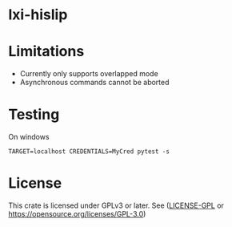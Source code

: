 # lxi-hislip

# Limitations
* Currently only supports overlapped mode
* Asynchronous commands cannot be aborted

# Testing
On windows 

```TARGET=localhost CREDENTIALS=MyCred pytest -s```

# License

This crate is licensed under GPLv3 or later. See ([LICENSE-GPL](../LICENSE-GPL) or https://opensource.org/licenses/GPL-3.0)

